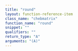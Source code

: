 ```yaml
---
title: "round"
layout: function-reference-item
class_name: "chebmatrix"
function_name: "round"
snippet: ""
qualifiers: ""
return_type: "A"
arguments: "(A)"
---
```


<pre class="help-text"></pre>